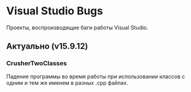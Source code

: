 
# Visual Studio Bugs

Проекты, воспроизводящие баги работы Visual Studio.

## Актуально (v15.9.12)

### CrusherTwoClasses

Падение программы во время работы при использовании классов с одним и тем же именем в разных .cpp файлах.
